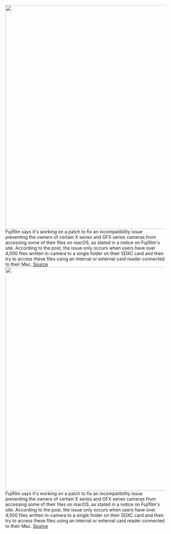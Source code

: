 <img src='https://cdn.vox-cdn.com/thumbor/qCrFwBJael9Kh5zd70CR7OcyTqU=/0x0:2040x1360/1200x800/filters:focal(857x517:1183x843)/cdn.vox-cdn.com/uploads/chorus_image/image/70474952/dseifert_201001_4224_0003.0.0.jpg' width='700px' /><br/>
Fujifilm says it's working on a patch to fix an incompatibility issue preventing the owners of certain X series and GFX series cameras from accessing some of their files on macOS, as stated in a notice on Fujifilm's site. According to the post, the issue only occurs when users have over 4,000 files written in-camera to a single folder on their SDXC card and then try to access these files using an internal or external card reader connected to their Mac.
<a href='https://www.theverge.com/2022/2/5/22919108/fujifilm-macos-patch-inaccessible-files-bug-camera'> Source <a/><img src='https://cdn.vox-cdn.com/thumbor/qCrFwBJael9Kh5zd70CR7OcyTqU=/0x0:2040x1360/1200x800/filters:focal(857x517:1183x843)/cdn.vox-cdn.com/uploads/chorus_image/image/70474952/dseifert_201001_4224_0003.0.0.jpg' width='700px' /><br/>
Fujifilm says it's working on a patch to fix an incompatibility issue preventing the owners of certain X series and GFX series cameras from accessing some of their files on macOS, as stated in a notice on Fujifilm's site. According to the post, the issue only occurs when users have over 4,000 files written in-camera to a single folder on their SDXC card and then try to access these files using an internal or external card reader connected to their Mac.
<a href='https://www.theverge.com/2022/2/5/22919108/fujifilm-macos-patch-inaccessible-files-bug-camera'> Source <a/>